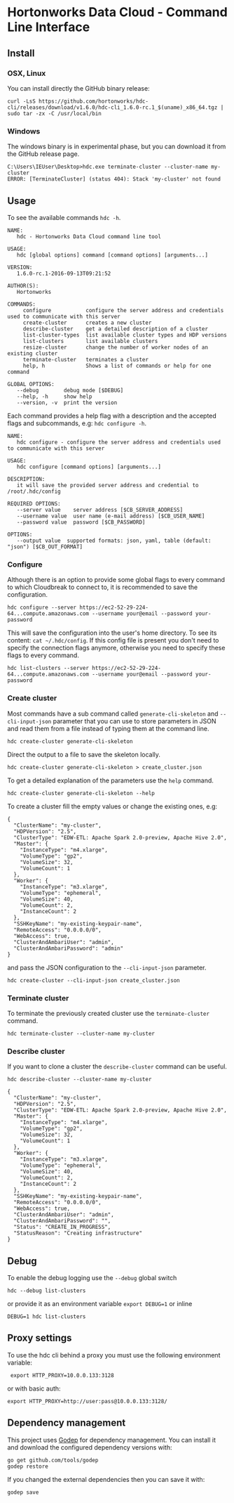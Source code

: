 # Hortonworks Data Cloud - Command Line Interface

## Install
### OSX, Linux
You can install directly the GitHub binary release:
```
curl -LsS https://github.com/hortonworks/hdc-cli/releases/download/v1.6.0/hdc-cli_1.6.0-rc.1_$(uname)_x86_64.tgz | sudo tar -zx -C /usr/local/bin
```
### Windows
The windows binary is in experimental phase, but you can download it from the GitHub release page.
```
﻿C:\Users\IEUser\Desktop>hdc.exe terminate-cluster --cluster-name my-cluster
﻿ERROR: [TerminateCluster] (status 404): Stack 'my-cluster' not found
```

## Usage
To see the available commands `hdc -h`.
```
NAME:
   hdc - Hortonworks Data Cloud command line tool

USAGE:
   hdc [global options] command [command options] [arguments...]

VERSION:
   1.6.0-rc.1-2016-09-13T09:21:52

AUTHOR(S):
   Hortonworks

COMMANDS:
     configure           configure the server address and credentials used to communicate with this server
     create-cluster      creates a new cluster
     describe-cluster    get a detailed description of a cluster
     list-cluster-types  list available cluster types and HDP versions
     list-clusters       list available clusters
     resize-cluster      change the number of worker nodes of an existing cluster
     terminate-cluster   terminates a cluster
     help, h             Shows a list of commands or help for one command

GLOBAL OPTIONS:
   --debug        debug mode [$DEBUG]
   --help, -h     show help
   --version, -v  print the version
```
Each command provides a help flag with a description and the accepted flags and subcommands, e.g: `hdc configure -h`.
```
NAME:
   hdc configure - configure the server address and credentials used to communicate with this server

USAGE:
   hdc configure [command options] [arguments...]

DESCRIPTION:
   it will save the provided server address and credential to /root/.hdc/config

REQUIRED OPTIONS:
   --server value    server address [$CB_SERVER_ADDRESS]
   --username value  user name (e-mail address) [$CB_USER_NAME]
   --password value  password [$CB_PASSWORD]

OPTIONS:
   --output value  supported formats: json, yaml, table (default: "json") [$CB_OUT_FORMAT]
```

### Configure
Although there is an option to provide some global flags to every command to which Cloudbreak to connect to, it is recommended to save the configuration. 
```
hdc configure --server https://ec2-52-29-224-64...compute.amazonaws.com --username your@email --password your-password
```
This will save the configuration into the user's home directory. To see its content: `cat ~/.hdc/config`. If this config file is present you don't need to specify the connection flags anymore,
otherwise you need to specify these flags to every command.
```
hdc list-clusters --server https://ec2-52-29-224-64...compute.amazonaws.com --username your@email --password your-password
```

### Create cluster
Most commands have a sub command called `generate-cli-skeleton` and `--cli-input-json` parameter that you can use to store parameters in JSON and read them from a file instead of typing them at the command line.
```
hdc create-cluster generate-cli-skeleton
```
Direct the output to a file to save the skeleton locally.
```
hdc create-cluster generate-cli-skeleton > create_cluster.json
```
To get a detailed explanation of the parameters use the `help` command.
```
hdc create-cluster generate-cli-skeleton --help
```
To create a cluster fill the empty values or change the existing ones, e.g:
```
{
  "ClusterName": "my-cluster",
  "HDPVersion": "2.5",
  "ClusterType": "EDW-ETL: Apache Spark 2.0-preview, Apache Hive 2.0",
  "Master": {
    "InstanceType": "m4.xlarge",
    "VolumeType": "gp2",
    "VolumeSize": 32,
    "VolumeCount": 1
  },
  "Worker": {
    "InstanceType": "m3.xlarge",
    "VolumeType": "ephemeral",
    "VolumeSize": 40,
    "VolumeCount": 2,
    "InstanceCount": 2
  },
  "SSHKeyName": "my-existing-keypair-name",
  "RemoteAccess": "0.0.0.0/0",
  "WebAccess": true,
  "ClusterAndAmbariUser": "admin",
  "ClusterAndAmbariPassword": "admin"
}

```
and pass the JSON configuration to the `--cli-input-json` parameter.
```
hdc create-cluster --cli-input-json create_cluster.json
```

### Terminate cluster
To terminate the previously created cluster use the `terminate-cluster` command.
```
hdc terminate-cluster --cluster-name my-cluster
```

### Describe cluster
If you want to clone a cluster the `describe-cluster` command can be useful.
```
hdc describe-cluster --cluster-name my-cluster

{
  "ClusterName": "my-cluster",
  "HDPVersion": "2.5",
  "ClusterType": "EDW-ETL: Apache Spark 2.0-preview, Apache Hive 2.0",
  "Master": {
    "InstanceType": "m4.xlarge",
    "VolumeType": "gp2",
    "VolumeSize": 32,
    "VolumeCount": 1
  },
  "Worker": {
    "InstanceType": "m3.xlarge",
    "VolumeType": "ephemeral",
    "VolumeSize": 40,
    "VolumeCount": 2,
    "InstanceCount": 2
  },
  "SSHKeyName": "my-existing-keypair-name",
  "RemoteAccess": "0.0.0.0/0",
  "WebAccess": true,
  "ClusterAndAmbariUser": "admin",
  "ClusterAndAmbariPassword": "",
  "Status": "CREATE_IN_PROGRESS",
  "StatusReason": "Creating infrastructure"
}

```

## Debug
To enable the debug logging use the `--debug` global switch
```
hdc --debug list-clusters
```
or provide it as an environment variable `export DEBUG=1` or inline
```
DEBUG=1 hdc list-clusters
```

## Proxy settings
To use the hdc cli behind a proxy you must use the following environment variable:
```
 export HTTP_PROXY=10.0.0.133:3128
```
or with basic auth:
```
export HTTP_PROXY=http://user:pass@10.0.0.133:3128/
```

## Dependency management

This project uses [Godep](https://github.com/tools/godep) for dependency management. You can install it and download the configured dependency versions with:
```
go get github.com/tools/godep
godep restore
```

If you changed the external dependencies then you can save it with:
```
godep save
```
